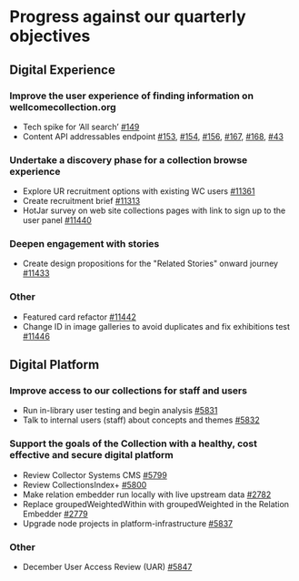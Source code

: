# Progress against our quarterly objectives
## Digital Experience
### Improve the user experience of finding information on wellcomecollection.org
- Tech spike for ‘All search’ [#149](https://github.com/wellcomecollection/content-api/issues/149)
- Content API addressables endpoint [#153](https://github.com/wellcomecollection/content-api/issues/153), [#154](https://github.com/wellcomecollection/content-api/issues/154), [#156](https://github.com/wellcomecollection/content-api/issues/156), [#167](https://github.com/wellcomecollection/content-api/issues/167), [#168](https://github.com/wellcomecollection/content-api/issues/168), [#43](https://github.com/wellcomecollection/developers.wellcomecollection.org/issues/43)

### Undertake a discovery phase for a collection browse experience
- Explore UR recruitment options with existing WC users [#11361](https://github.com/wellcomecollection/wellcomecollection.org/issues/11361)
- Create recruitment brief [#11313](https://github.com/wellcomecollection/wellcomecollection.org/issues/11313)
- HotJar survey on web site collections pages with link to sign up to the user panel  [#11440](https://github.com/wellcomecollection/wellcomecollection.org/issues/11440)

### Deepen engagement with stories
- Create design propositions for the "Related Stories" onward journey [#11433](https://github.com/wellcomecollection/wellcomecollection.org/issues/11433)

### Other
- Featured card refactor [#11442](https://github.com/wellcomecollection/wellcomecollection.org/pull/11442)
- Change ID in image galleries to avoid duplicates and fix exhibitions test [#11446](https://github.com/wellcomecollection/wellcomecollection.org/pull/11446)


## Digital Platform
### Improve access to our collections for staff and users
- Run in-library user testing and begin analysis [#5831](https://github.com/wellcomecollection/platform/issues/5831)
- Talk to internal users (staff) about concepts and themes [#5832](https://github.com/wellcomecollection/platform/issues/5832)

### Support the goals of the Collection with a healthy, cost effective and secure digital platform
- Review Collector Systems CMS [#5799](https://github.com/wellcomecollection/platform/issues/5799)
- Review CollectionsIndex+ [#5800](https://github.com/wellcomecollection/platform/issues/5800)
- Make relation embedder run locally with live upstream data [#2782](https://github.com/wellcomecollection/catalogue-pipeline/issues/2782)
- Replace groupedWeightedWithin with groupedWeighted in the Relation Embedder [#2779](https://github.com/wellcomecollection/catalogue-pipeline/issues/2779)
- Upgrade node projects in platform-infrastructure [#5837](https://github.com/wellcomecollection/platform/issues/5837)

### Other
- December User Access Review (UAR) [#5847](https://github.com/wellcomecollection/platform/issues/5847)
